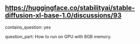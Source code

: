 ## https://huggingface.co/stabilityai/stable-diffusion-xl-base-1.0/discussions/93

contains_question: yes

question_part: How to run on GPU with 8GB memory.